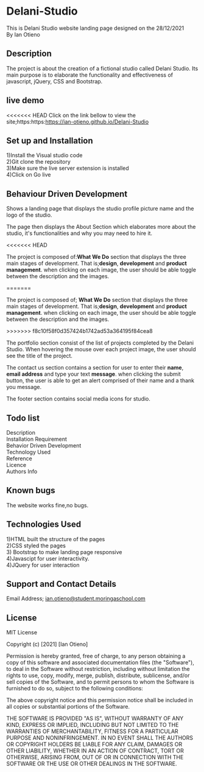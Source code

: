 # Delani-Studio
This is Delani Studio website landing page designed on the 28/12/2021<br>
By Ian Otieno

## Description
The project is about the creation of a fictional studio called Delani Studio. Its main purpose is to elaborate the functionality and effectiveness of javascript, jQuery, CSS and Bootstrap.
## live demo 
<<<<<<< HEAD
Click on the link  bellow to view the site;https:https:https://ian-otieno.github.io/Delani-Studio

## Set up and Installation
1)Install the Visual studio code<br>
2)Git clone the repository<br>
3)Make sure the live server extension is installed<br>
4)Click on Go live

## Behaviour Driven Development
<p>Shows a landing page that displays the studio profile picture name and the logo of the studio.</p>
 
  <p>The page then displays the About Section which elaborates more about the studio, it's functionalities and why you may need to hire it.</p>

<<<<<<< HEAD
  <p>The project is composed of:<strong>What We Do</strong> section that displays the three main  stages of development. That is;<strong>design</strong>, <strong>development</strong> and <strong>product management</strong>. when clicking on each image, the user should be able toggle between the description and the images.</p>
=======
  <p>The project is composed of; <strong>What We Do</strong> section that displays the three main  stages of development. That is;<strong>design</strong>, <strong>development</strong> and <strong>product management</strong>. when clicking on each image, the user should be able toggle between the description and the images.</p>
>>>>>>> f8c10f58f0d357424b1742ad53a364195f84cea8

  <p>The portfolio section consist of the list of projects completed by the Delani Studio. When hovering the mouse over each project image, the user should see the title of the project.</p>

  <p>The contact us section contains a section for user to enter their <strong>name</strong>,  <strong>email address</strong>  and type your text <strong>message</strong>.
 when clicking the submit button, the user is able to get an alert comprised of  their name and a thank you message.</p>

 <p>The footer section contains social media icons for studio.</p>
    

## Todo list
Description<br>
Installation Requirement<br>
Behavior Driven Development<br>
Technology Used<br>
Reference<br>
Licence<br>
Authors Info

## Known bugs
The website works fine,no bugs.

## Technologies Used
1)HTML  built the structure of the pages <br>2)CSS styled the pages <br>3) Bootstrap to make landing page responsive<br>4)Javascipt for user interactivity.<br>4)JQuery for user interaction

## Support and Contact Details
Email Address; ian.otieno@student.moringaschool.com

## License
MIT License

Copyright (c) [2021] [Ian Otieno]

Permission is hereby granted, free of charge, to any person obtaining a copy of this software and associated documentation files (the "Software"), to deal in the Software without restriction, including without limitation the rights to use, copy, modify, merge, publish, distribute, sublicense, and/or sell copies of the Software, and to permit persons to whom the Software is furnished to do so, subject to the following conditions:

The above copyright notice and this permission notice shall be included in all copies or substantial portions of the Software.

THE SOFTWARE IS PROVIDED "AS IS", WITHOUT WARRANTY OF ANY KIND, EXPRESS OR IMPLIED, INCLUDING BUT NOT LIMITED TO THE WARRANTIES OF MERCHANTABILITY, FITNESS FOR A PARTICULAR PURPOSE AND NONINFRINGEMENT. IN NO EVENT SHALL THE AUTHORS OR COPYRIGHT HOLDERS BE LIABLE FOR ANY CLAIM, DAMAGES OR OTHER LIABILITY, WHETHER IN AN ACTION OF CONTRACT, TORT OR OTHERWISE, ARISING FROM, OUT OF OR IN CONNECTION WITH THE SOFTWARE OR THE USE OR OTHER DEALINGS IN THE SOFTWARE.
